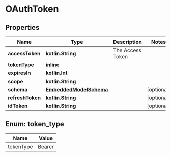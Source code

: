 
# OAuthToken

## Properties
Name | Type | Description | Notes
------------ | ------------- | ------------- | -------------
**accessToken** | **kotlin.String** | The Access Token | 
**tokenType** | [**inline**](#tokentype) |  | 
**expiresIn** | **kotlin.Int** |  | 
**scope** | **kotlin.String** |  | 
**schema** | [**EmbeddedModelSchema**](EmbeddedModelSchema) |  |  [optional]
**refreshToken** | **kotlin.String** |  |  [optional]
**idToken** | **kotlin.String** |  |  [optional]


<a id="TokenType"></a>
## Enum: token_type
Name | Value
---- | -----
tokenType | Bearer



